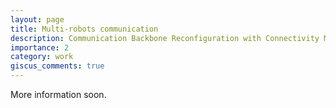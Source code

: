 ```yaml
---
layout: page
title: Multi-robots communication
description: Communication Backbone Reconfiguration with Connectivity Maintenance.
importance: 2
category: work
giscus_comments: true
---
```

More information soon.
